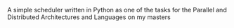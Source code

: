 A simple scheduler written in Python as one of the tasks for the Parallel and Distributed Architectures and Languages on my masters
